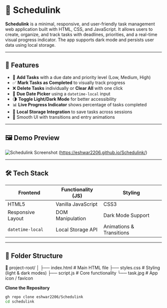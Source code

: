 # 📅 Schedulink

**Schedulink** is a minimal, responsive, and user-friendly task management web application built with HTML, CSS, and JavaScript. It allows users to create, organize, and track tasks with deadlines, priorities, and a real-time visual progress indicator. The app supports dark mode and persists user data using local storage.

---

## 🚀 Features

- 📝 **Add Tasks** with a due date and priority level (Low, Medium, High)
- ✅ **Mark Tasks as Completed** to visually track progress
- ❌ **Delete Tasks** individually or **Clear All** with one click
- 📅 **Due Date Picker** using a `datetime-local` input
- 🌗 **Toggle Light/Dark Mode** for better accessibility
- 📊 **Live Progress Indicator** shows percentage of tasks completed
- 💾 **Local Storage Integration** to save tasks across sessions
- 🎨 Smooth UI with transitions and entry animations

---

## 🖼️ Demo Preview

![Schedulink Screenshot]() (https://eshwar2206.github.io/Schedulink/)

---

## 🛠️ Tech Stack

| Frontend        | Functionality (JS)     | Styling            |
|-----------------|------------------------|--------------------|
| HTML5           | Vanilla JavaScript     | CSS3               |
| Responsive Layout | DOM Manipulation     | Dark Mode Support  |
| `datetime-local` | Local Storage API      | Animations & Transitions |

---

## 🧩 Folder Structure

📁 project-root/
│
├── index.html # Main HTML file
├── styles.css # Styling (light & dark modes)
├── script.js # Core functionality
└── task.jpg # App icon / favicon

 **Clone the Repository**
   ```bash
   gh repo clone eshwar2206/Schedulink
   cd schedulink
